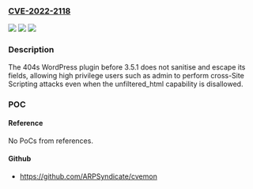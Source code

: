 ### [CVE-2022-2118](https://cve.mitre.org/cgi-bin/cvename.cgi?name=CVE-2022-2118)
![](https://img.shields.io/static/v1?label=Product&message=404s&color=blue)
![](https://img.shields.io/static/v1?label=Version&message=n%2Fa&color=blue)
![](https://img.shields.io/static/v1?label=Vulnerability&message=CWE-79%20Cross-site%20Scripting%20(XSS)&color=brighgreen)

### Description

The 404s WordPress plugin before 3.5.1 does not sanitise and escape its fields, allowing high privilege users such as admin to perform cross-Site Scripting attacks even when the unfiltered_html capability is disallowed.

### POC

#### Reference
No PoCs from references.

#### Github
- https://github.com/ARPSyndicate/cvemon

